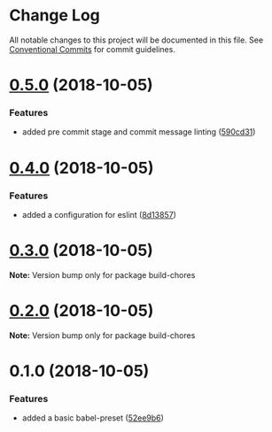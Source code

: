 # Change Log

All notable changes to this project will be documented in this file.
See [Conventional Commits](https://conventionalcommits.org) for commit guidelines.

# [0.5.0](https://github.com/critocrito/build-chores/compare/v0.4.0...v0.5.0) (2018-10-05)


### Features

* added pre commit stage and commit message linting ([590cd31](https://github.com/critocrito/build-chores/commit/590cd31))





# [0.4.0](https://github.com/critocrito/build-chores/compare/v0.3.0...v0.4.0) (2018-10-05)


### Features

* added a configuration for eslint ([8d13857](https://github.com/critocrito/build-chores/commit/8d13857))





# [0.3.0](https://github.com/critocrito/build-chores/compare/v0.2.0...v0.3.0) (2018-10-05)

**Note:** Version bump only for package build-chores





# [0.2.0](https://github.com/critocrito/build-chores/compare/v0.1.0...v0.2.0) (2018-10-05)

**Note:** Version bump only for package build-chores





# 0.1.0 (2018-10-05)


### Features

* added a basic babel-preset ([52ee9b6](https://github.com/critocrito/build-chores/commit/52ee9b6))
